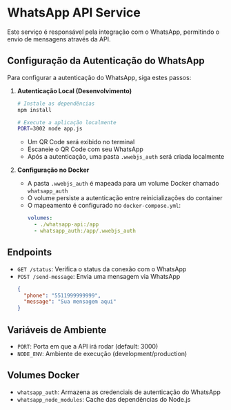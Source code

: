 # WhatsApp API Service

Este serviço é responsável pela integração com o WhatsApp, permitindo o envio de mensagens através da API.

## Configuração da Autenticação do WhatsApp

Para configurar a autenticação do WhatsApp, siga estes passos:

1. **Autenticação Local (Desenvolvimento)**
   ```bash
   # Instale as dependências
   npm install

   # Execute a aplicação localmente
   PORT=3002 node app.js
   ```
   - Um QR Code será exibido no terminal
   - Escaneie o QR Code com seu WhatsApp
   - Após a autenticação, uma pasta `.wwebjs_auth` será criada localmente

2. **Configuração no Docker**
   - A pasta `.wwebjs_auth` é mapeada para um volume Docker chamado `whatsapp_auth`
   - O volume persiste a autenticação entre reinicializações do container
   - O mapeamento é configurado no `docker-compose.yml`:
     ```yaml
     volumes:
       - ./whatsapp-api:/app
       - whatsapp_auth:/app/.wwebjs_auth
     ```

## Endpoints

- `GET /status`: Verifica o status da conexão com o WhatsApp
- `POST /send-message`: Envia uma mensagem via WhatsApp
  ```json
  {
    "phone": "5511999999999",
    "message": "Sua mensagem aqui"
  }
  ```

## Variáveis de Ambiente

- `PORT`: Porta em que a API irá rodar (default: 3000)
- `NODE_ENV`: Ambiente de execução (development/production)

## Volumes Docker

- `whatsapp_auth`: Armazena as credenciais de autenticação do WhatsApp
- `whatsapp_node_modules`: Cache das dependências do Node.js 